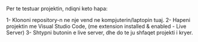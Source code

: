 Per te testuar projektin, ndiqni keto hapa:

1- Klononi repository-n ne nje vend ne kompjuterin/laptopin tuaj.
2- Hapeni projektin me Visual Studio Code, (me extension installed & enabled - Live Server)
3- Shtypni butonin e live server, dhe do te ju shfaqet projekti i kryer.
